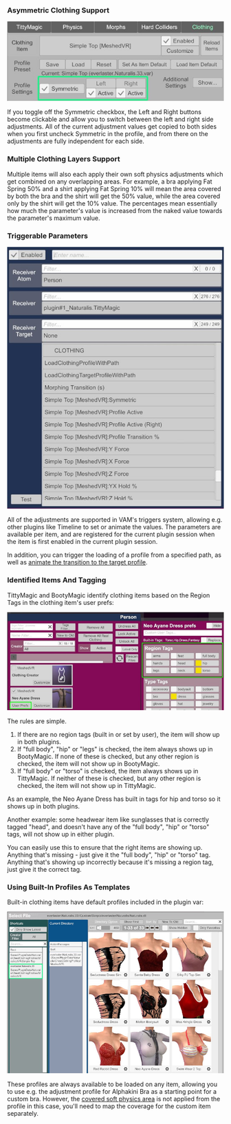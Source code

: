 ### Asymmetric Clothing Support

![1_1_clothing_ui_asymmetric.jpg](/assets/screens/naturalis/1_1_clothing_ui_asymmetric.jpg)

If you toggle off the Symmetric checkbox, the Left and Right buttons become clickable and allow you to switch between the left and right side adjustments. All of the current adjustment values get copied to both sides when you first uncheck Symmetric in the profile, and from there on the adjustments are fully independent for each side.

### Multiple Clothing Layers Support

Multiple items will also each apply their own soft physics adjustments which get combined on any overlapping areas. For example, a bra applying Fat Spring 50% and a shirt applying Fat Spring 10% will mean the area covered by both the bra and the shirt will get the 50% value, while the area covered only by the shirt will get the 10% value. The percentages mean essentially how much the parameter's value is increased from the naked value towards the parameter's maximum value.

### Triggerable Parameters

![1_1_clothing_triggers_ui.jpg](/assets/screens/naturalis/1_1_clothing_triggers_ui.jpg)

All of the adjustments are supported in VAM's triggers system, allowing e.g. other plugins like Timeline to set or animate the values. The parameters are available per item, and are registered for the current plugin session when the item is first enabled in the current plugin session.

In addition, you can trigger the loading of a profile from a specified path, as well as [animate the transition to the target profile](#target-profile-transition).

### Identified Items And Tagging

TittyMagic and BootyMagic identify clothing items based on the Region Tags in the clothing item's user prefs:

![1_1_tags_ui.jpg](/assets/screens/naturalis/1_1_tags_ui.jpg)

The rules are simple.

1. If there are no region tags (built in or set by user), the item will show up in both plugins.
2. If "full body", "hip" or "legs" is checked, the item always shows up in BootyMagic. If none of these is checked, but any other region is checked, the item will not show up in BootyMagic.
3. If "full body" or "torso" is checked, the item always shows up in TittyMagic. If neither of these is checked, but any other region is checked, the item will not show up in TittyMagic.

As an example, the Neo Ayane Dress has built in tags for hip and torso so it shows up in both plugins.

Another example: some headwear item like sunglasses that is correctly tagged "head", and doesn't have any of the "full body", "hip" or "torso" tags, will not show up in either plugin.

You can easily use this to ensure that the right items are showing up. Anything that's missing - just give it the "full body", "hip" or "torso" tag. Anything that's showing up incorrectly because it's missing a region tag, just give it the correct tag.

### Using Built-In Profiles As Templates

Built-in clothing items have default profiles included in the plugin var:

![1_1_clothing_builtin_profiles_ui.jpg](/assets/screens/naturalis/1_1_clothing_builtin_profiles_ui.jpg)

These profiles are always available to be loaded on any item, allowing you to use e.g. the adjustment profile for Alphakini Bra as a starting point for a custom bra. However, the [covered soft physics area](#soft-physics-on-covered-areas) is not applied from the profile in this case, you'll need to map the coverage for the custom item separately.

